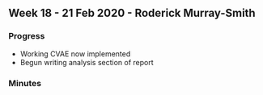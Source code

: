 ## Week 18 - 21 Feb 2020 - Roderick Murray-Smith 

### Progress
* Working CVAE now implemented
* Begun writing analysis section of report

### Minutes
